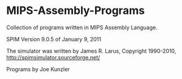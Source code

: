 MIPS-Assembly-Programs
======================

Collection of programs written in MIPS Assembly Language.

SPIM Version 9.0.5 of January 9, 2011



The simulator was written by James R. Larus, Copyright 1990-2010,
http://spimsimulator.sourceforge.net/

Programs by Joe Kunzler



